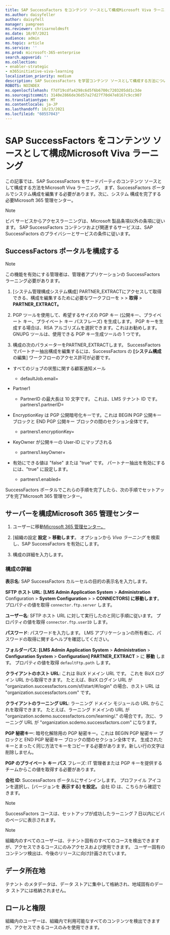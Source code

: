 ```yaml
---
title: SAP SuccessFactors をコンテンツ ソースとして構成Microsoft Viva ラーニング
ms.author: daisyfeller
author: daisyfell
manager: pamgreen
ms.reviewer: chrisarnoldmsft
ms.date: 10/07/2021
audience: admin
ms.topic: article
ms.service: ''
ms.prod: microsoft-365-enterprise
search.appverid: ''
ms.collection:
- enabler-strategic
- m365initiative-viva-learning
localization_priority: medium
description: SAP SuccessFactors を学習コンテンツ ソースとして構成する方法については、Microsoft Viva ラーニング。
ROBOTS: NOINDEX
ms.openlocfilehash: f7df19cdfa4298c6d5f6b6700c7203205dd1c3de
ms.sourcegitcommit: 3140e2866de36d57a27d27f70d47e8167c9cc907
ms.translationtype: MT
ms.contentlocale: ja-JP
ms.lasthandoff: 10/23/2021
ms.locfileid: "60557043"
---
```

# <a name="configure-sap-successfactors-as-a-content-source-for-microsoft-viva-learning"></a>SAP SuccessFactors をコンテンツ ソースとして構成Microsoft Viva ラーニング

この記事では、SAP SuccessFactors をサードパーティのコンテンツ ソースとして構成する方法をMicrosoft Viva ラーニング。 まず、SuccessFactors ポータルでシステム構成を編集する必要があります。次に、システム 構成を完了する必要Microsoft 365 管理センター。

>[!NOTE]
>ビバ サービスからアクセスラーニングは、Microsoft 製品条項以外の条項に従います。 SAP SuccessFactors コンテンツおよび関連するサービスは、SAP SuccessFactors のプライバシーとサービスの条件に従います。

## <a name="configure-the-successfactors-portal"></a>SuccessFactors ポータルを構成する

>[!Note]
> この機能を有効にする管理者は、管理者アプリケーションの SuccessFactors ラーニング必要があります。

1. [システム管理構成システム構成] PARTNER_EXTRACTにアクセスして取得できる、構成を編集するために必要なワークフローを  >    >  **取得**  >  **PARTNER_EXTRACT。**

2. PGP ツールを使用して、希望するサイズの PGP キー (公開キー、プライベート キー、プライベート キー パスフレーズ) を生成します。 PGP キーを生成する場合は、RSA アルゴリズムを選択できます。これはお勧めします。 GNUPG ツールは、使用できる PGP キー生成ツールの 1 つです。

3. 構成の次のパラメーターをPARTNER_EXTRACTします。 SuccessFactors でパートナー抽出構成を編集するには、SuccessFactors の **[システム構成** の編集] ワークフローのアクセス許可が必要です。

- すべてのジョブの状態に関する顧客通知メール
    - defaultJob.email=

- Partner1
    - PartnerID の最大長は 10 文字です。 これは、LMS テナント ID です。
partners1.partnerID=

- EncryptionKey は PGP 公開暗号化キーです。これは BEGIN PGP 公開キー ブロックと END PGP 公開キー ブロックの間のセクション全体です。
    - partners1.encryptionKey=

- KeyOwner が公開キーの User-ID にマップされる
    - partners1.keyOwner=

- 有効にできる値は "false" または "true" です。 パートナー抽出を有効にするには、"true" に設定します。
    - partners1.enabled=

<!--![Image of the PARTNER_EXTRACT configuration settings filled in.](../media/learning/sap-1.png)-->

SuccessFactors ポータルでこれらの手順を完了したら、次の手順でセットアップを完了Microsoft 365 管理センター。

## <a name="configure-the-microsoft-365-admin-center"></a>サーバーを構成Microsoft 365 管理センター

1. ユーザーに移動[Microsoft 365 管理センター。](https://admin.microsoft.com)

2. [組織の設定 **設定**  >  **移動します**。 オプションから *Viva ラーニング* を検索し、SAP SuccessFactors を有効にします。

3. 構成の詳細を入力します。

### <a name="configuration-details"></a>構成の詳細

<!--![Image of the configuration details filled in in the Microsoft 365 admin center.](../media/learning/sap-2.png)-->

**表示名**: SAP SuccessFactors カルーセルの目的の表示名を入力します。

**SFTP ホスト URL**: **[LMS Admin Application System**  >  **Administration** Configuration  >  **System Configuration**  >    >  **CONNECTORS] に移動します**。 プロパティの値を取得 `connector.ftp.server` します。

**ユーザー名**: SFTP ホスト URL に対して実行したのと同じ手順に従います。 プロパティの値を取得 `connector.ftp.userID` します。

**パスワード**: パスワードを入力します。 LMS アプリケーションの所有者に、パスワードの取得に関するヘルプを確認してください。

**フォルダーパス**: **[LMS Admin Application System**  >  **Administration**  >  **Configuration System**  >  **Configuration] PARTNER_EXTRACT**  >  に **移動** します。 プロパティの値を取得 `defaultFtp.path` します。

**クライアントのホスト URL**: これは BizX ドメイン URL です。 これを BizX ログイン URL から取得できます。 たとえば、BizX ログイン URL が "organization.successfactors.com/sf/start/#/login" の場合、ホスト URL は "organization.successfactors.com" です。

**クライアントのラーニング URL**: ラーニング ドメイン モジュールの URL からこれを取得できます。 たとえば、ラーニング ドメインの URL が "organization.scdemo.successfactors.com/learning/." の場合です。次に、ラーニング URL が "organization.scdemo.successfactors.com" になります。

**PGP 秘密キー**: 暗号化解除用の PGP 秘密キー。これは BEGIN PGP 秘密キー ブロックと END PGP 秘密キー ブロックの間のセクション全体です。 生成されたキーとまったく同じ方法でキーをコピーする必要があります。新しい行の文字は削除しません。

**PGP のプライベート キー パス** フレーズ: IT 管理者または PGP キーを提供するチームからこの値を取得する必要があります。

**会社 ID**: SuccessFactors ポータルにサインインします。 プロファイル アイコンを選択し、[バージョンを **表示する] を設定。** 会社 ID は、こちらから確認できます。

<!--![Image of the steps to find your company ID.](../media/learning/sap-3.png)-->

>[!Note]
> SuccessFactors コースは、セットアップが成功したラーニング 7 日以内にビバ のページに表示されます。

>[!Note]
> 組織内のすべてのユーザーは、テナント固有のすべてのコースを検出できますが、アクセスできるコースにのみアクセスおよび使用できます。 ユーザー固有のコンテンツ検出は、今後のリリースに向け計画されています。

## <a name="data-residency"></a>データ所在地

テナント のメタデータは、データ ストアに集中して格納され、地域固有のデータ ストアには格納されません。

## <a name="roles-and-permissions"></a>ロールと権限

組織内のユーザーは、組織内で利用可能なすべてのコンテンツを検出できますが、アクセスできるコースのみを使用できます。
